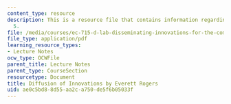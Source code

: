 ```yaml
---
content_type: resource
description: This is a resource file that contains information regarding lecture note
  5.
file: /media/courses/ec-715-d-lab-disseminating-innovations-for-the-common-good-spring-2007/ae0c5bd88d55aa2ca750de5f6b05033f_MITEC_715S07_lec5.pdf
file_type: application/pdf
learning_resource_types:
- Lecture Notes
ocw_type: OCWFile
parent_title: Lecture Notes
parent_type: CourseSection
resourcetype: Document
title: Diffusion of Innovations by Everett Rogers
uid: ae0c5bd8-8d55-aa2c-a750-de5f6b05033f
---
```

